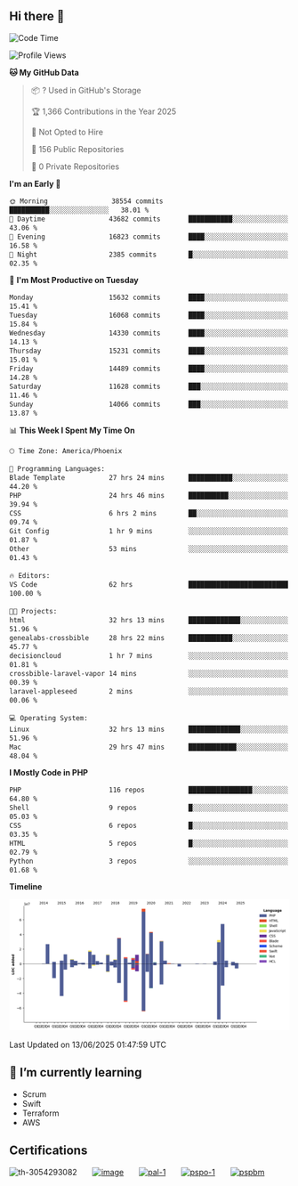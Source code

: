 ## Hi there 👋

<!--START_SECTION:waka-->
![Code Time](http://img.shields.io/badge/Code%20Time-11%2C193%20hrs%2034%20mins-blue)

![Profile Views](http://img.shields.io/badge/Profile%20Views-1-blue)

**🐱 My GitHub Data** 

> 📦 ? Used in GitHub's Storage 
 > 
> 🏆 1,366 Contributions in the Year 2025
 > 
> 🚫 Not Opted to Hire
 > 
> 📜 156 Public Repositories 
 > 
> 🔑 0 Private Repositories 
 > 
**I'm an Early 🐤** 

```text
🌞 Morning                38554 commits       ██████████░░░░░░░░░░░░░░░   38.01 % 
🌆 Daytime                43682 commits       ███████████░░░░░░░░░░░░░░   43.06 % 
🌃 Evening                16823 commits       ████░░░░░░░░░░░░░░░░░░░░░   16.58 % 
🌙 Night                  2385 commits        █░░░░░░░░░░░░░░░░░░░░░░░░   02.35 % 
```
📅 **I'm Most Productive on Tuesday** 

```text
Monday                   15632 commits       ████░░░░░░░░░░░░░░░░░░░░░   15.41 % 
Tuesday                  16068 commits       ████░░░░░░░░░░░░░░░░░░░░░   15.84 % 
Wednesday                14330 commits       ████░░░░░░░░░░░░░░░░░░░░░   14.13 % 
Thursday                 15231 commits       ████░░░░░░░░░░░░░░░░░░░░░   15.01 % 
Friday                   14489 commits       ████░░░░░░░░░░░░░░░░░░░░░   14.28 % 
Saturday                 11628 commits       ███░░░░░░░░░░░░░░░░░░░░░░   11.46 % 
Sunday                   14066 commits       ███░░░░░░░░░░░░░░░░░░░░░░   13.87 % 
```


📊 **This Week I Spent My Time On** 

```text
🕑︎ Time Zone: America/Phoenix

💬 Programming Languages: 
Blade Template           27 hrs 24 mins      ███████████░░░░░░░░░░░░░░   44.20 % 
PHP                      24 hrs 46 mins      ██████████░░░░░░░░░░░░░░░   39.94 % 
CSS                      6 hrs 2 mins        ██░░░░░░░░░░░░░░░░░░░░░░░   09.74 % 
Git Config               1 hr 9 mins         ░░░░░░░░░░░░░░░░░░░░░░░░░   01.87 % 
Other                    53 mins             ░░░░░░░░░░░░░░░░░░░░░░░░░   01.43 % 

🔥 Editors: 
VS Code                  62 hrs              █████████████████████████   100.00 % 

🐱‍💻 Projects: 
html                     32 hrs 13 mins      █████████████░░░░░░░░░░░░   51.96 % 
genealabs-crossbible     28 hrs 22 mins      ███████████░░░░░░░░░░░░░░   45.77 % 
decisioncloud            1 hr 7 mins         ░░░░░░░░░░░░░░░░░░░░░░░░░   01.81 % 
crossbible-laravel-vapor 14 mins             ░░░░░░░░░░░░░░░░░░░░░░░░░   00.39 % 
laravel-appleseed        2 mins              ░░░░░░░░░░░░░░░░░░░░░░░░░   00.06 % 

💻 Operating System: 
Linux                    32 hrs 13 mins      █████████████░░░░░░░░░░░░   51.96 % 
Mac                      29 hrs 47 mins      ████████████░░░░░░░░░░░░░   48.04 % 
```

**I Mostly Code in PHP** 

```text
PHP                      116 repos           ████████████████░░░░░░░░░   64.80 % 
Shell                    9 repos             █░░░░░░░░░░░░░░░░░░░░░░░░   05.03 % 
CSS                      6 repos             █░░░░░░░░░░░░░░░░░░░░░░░░   03.35 % 
HTML                     5 repos             █░░░░░░░░░░░░░░░░░░░░░░░░   02.79 % 
Python                   3 repos             ░░░░░░░░░░░░░░░░░░░░░░░░░   01.68 % 
```



**Timeline**

![Lines of Code chart](https://raw.githubusercontent.com/mikebronner/mikebronner/master/assets/bar_graph.png)


 Last Updated on 13/06/2025 01:47:59 UTC
<!--END_SECTION:waka-->

<!--
**mikebronner/mikebronner** is a ✨ _special_ ✨ repository because its `README.md` (this file) appears on your GitHub profile.

Here are some ideas to get you started:

- 🔭 I’m currently working on ...
- 🌱 I’m currently learning ...
- 👯 I’m looking to collaborate on ...
- 🤔 I’m looking for help with ...
- 💬 Ask me about ...
- 📫 How to reach me: ...
- 😄 Pronouns: ...
- ⚡ Fun fact: ...
-->

## 🌱 I’m currently learning

- Scrum
- Swift
- Terraform
- AWS

## Certifications

![th-3054293082](https://user-images.githubusercontent.com/1791050/208267034-c5006f82-ae89-41eb-9478-7106c5aba070.jpg)
&nbsp;&nbsp;&nbsp;&nbsp;&nbsp;
[![image](https://images.credly.com/size/100x100/images/a2790314-008a-4c3d-9553-f5e84eb359ba/image.png)](https://www.credly.com/users/mike-bronner)
&nbsp;&nbsp;&nbsp;&nbsp;&nbsp;
[![pal-1](https://images.credly.com/size/100x100/images/78c772ee-6b3c-4348-ac66-58ac5a2cf581/image.png)](https://www.credly.com/users/mike-bronner)
&nbsp;&nbsp;&nbsp;&nbsp;&nbsp;
[![pspo-1](https://images.credly.com/size/100x100/images/591762c5-fae7-49c6-b326-e1756979928d/image.png)](https://www.credly.com/users/mike-bronner)
&nbsp;&nbsp;&nbsp;&nbsp;&nbsp;
[![pspbm](https://images.credly.com/size/100x100/images/55a21a78-59af-4294-810e-e4014e9ca1be/image.png)](https://www.credly.com/users/mike-bronner)
